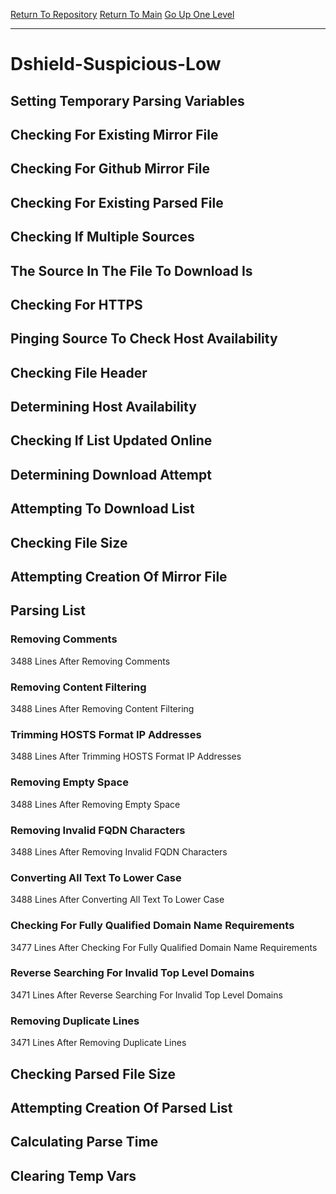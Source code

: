 [Return To Repository](https://github.com/deathbybandaid/piholeparser/)
[Return To Main](https://github.com/deathbybandaid/piholeparser/blob/master/RecentRunLogs/Mainlog.md)
[Go Up One Level](https://github.com/deathbybandaid/piholeparser/blob/master/RecentRunLogs/TopLevelScripts/30-Processing-Blacklists.md)
____________________________________
# Dshield-Suspicious-Low
## Setting Temporary Parsing Variables
## Checking For Existing Mirror File
## Checking For Github Mirror File
## Checking For Existing Parsed File
## Checking If Multiple Sources
## The Source In The File To Download Is
## Checking For HTTPS
## Pinging Source To Check Host Availability
## Checking File Header
## Determining Host Availability
## Checking If List Updated Online
## Determining Download Attempt
## Attempting To Download List
## Checking File Size
## Attempting Creation Of Mirror File
## Parsing List
### Removing Comments
3488 Lines After Removing Comments
### Removing Content Filtering
3488 Lines After Removing Content Filtering
### Trimming HOSTS Format IP Addresses
3488 Lines After Trimming HOSTS Format IP Addresses
### Removing Empty Space
3488 Lines After Removing Empty Space
### Removing Invalid FQDN Characters
3488 Lines After Removing Invalid FQDN Characters
### Converting All Text To Lower Case
3488 Lines After Converting All Text To Lower Case
### Checking For Fully Qualified Domain Name Requirements
3477 Lines After Checking For Fully Qualified Domain Name Requirements
### Reverse Searching For Invalid Top Level Domains
3471 Lines After Reverse Searching For Invalid Top Level Domains
### Removing Duplicate Lines
3471 Lines After Removing Duplicate Lines
## Checking Parsed File Size
## Attempting Creation Of Parsed List
## Calculating Parse Time
## Clearing Temp Vars
